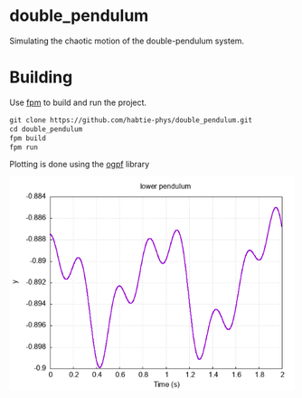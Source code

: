 # double_pendulum

Simulating the chaotic motion of the double-pendulum system.


# Building

Use [fpm](https://github.com/fortran-lang/fpm) to build and run the project. 

``` 
git clone https://github.com/habtie-phys/double_pendulum.git
cd double_pendulum
fpm build 
fpm run

```
Plotting is done using the [ogpf](https://github.com/kookma/ogpf) library

![figure](figures/figure1.png)
